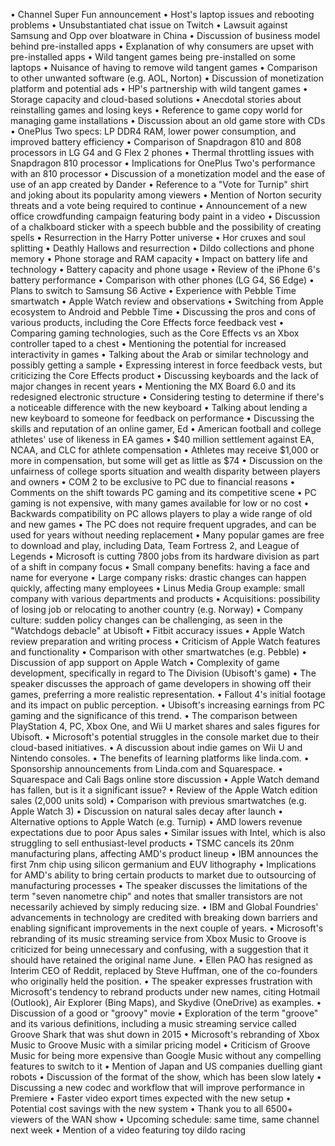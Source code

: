 • Channel Super Fun announcement
• Host's laptop issues and rebooting problems
• Unsubstantiated chat issue on Twitch
• Lawsuit against Samsung and Opp over bloatware in China
• Discussion of business model behind pre-installed apps
• Explanation of why consumers are upset with pre-installed apps
• Wild tangent games being pre-installed on some laptops
• Nuisance of having to remove wild tangent games
• Comparison to other unwanted software (e.g. AOL, Norton)
• Discussion of monetization platform and potential ads
• HP's partnership with wild tangent games
• Storage capacity and cloud-based solutions
• Anecdotal stories about reinstalling games and losing keys
• Reference to game copy world for managing game installations
• Discussion about an old game store with CDs
• OnePlus Two specs: LP DDR4 RAM, lower power consumption, and improved battery efficiency
• Comparison of Snapdragon 810 and 808 processors in LG G4 and G Flex 2 phones
• Thermal throttling issues with Snapdragon 810 processor
• Implications for OnePlus Two's performance with an 810 processor
• Discussion of a monetization model and the ease of use of an app created by Dander
• Reference to a "Vote for Turnip" shirt and joking about its popularity among viewers
• Mention of Norton security threats and a vote being required to continue
• Announcement of a new office crowdfunding campaign featuring body paint in a video
• Discussion of a chalkboard sticker with a speech bubble and the possibility of creating spells
• Resurrection in the Harry Potter universe
• Hor cruxes and soul splitting
• Deathly Hallows and resurrection
• Dildo collections and phone memory
• Phone storage and RAM capacity
• Impact on battery life and technology
• Battery capacity and phone usage
• Review of the iPhone 6's battery performance
• Comparison with other phones (LG G4, S6 Edge)
• Plans to switch to Samsung S6 Active
• Experience with Pebble Time smartwatch
• Apple Watch review and observations
• Switching from Apple ecosystem to Android and Pebble Time
• Discussing the pros and cons of various products, including the Core Effects force feedback vest
• Comparing gaming technologies, such as the Core Effects vs an Xbox controller taped to a chest
• Mentioning the potential for increased interactivity in games
• Talking about the Arab or similar technology and possibly getting a sample
• Expressing interest in force feedback vests, but criticizing the Core Effects product
• Discussing keyboards and the lack of major changes in recent years
• Mentioning the MX Board 6.0 and its redesigned electronic structure
• Considering testing to determine if there's a noticeable difference with the new keyboard
• Talking about lending a new keyboard to someone for feedback on performance
• Discussing the skills and reputation of an online gamer, Ed
• American football and college athletes' use of likeness in EA games
• $40 million settlement against EA, NCAA, and CLC for athlete compensation
• Athletes may receive $1,000 or more in compensation, but some will get as little as $74
• Discussion on the unfairness of college sports situation and wealth disparity between players and owners
• COM 2 to be exclusive to PC due to financial reasons
• Comments on the shift towards PC gaming and its competitive scene
• PC gaming is not expensive, with many games available for low or no cost
• Backwards compatibility on PC allows players to play a wide range of old and new games
• The PC does not require frequent upgrades, and can be used for years without needing replacement
• Many popular games are free to download and play, including Data, Team Fortress 2, and League of Legends
• Microsoft is cutting 7800 jobs from its hardware division as part of a shift in company focus
• Small company benefits: having a face and name for everyone
• Large company risks: drastic changes can happen quickly, affecting many employees
• Linus Media Group example: small company with various departments and products
• Acquisitions: possibility of losing job or relocating to another country (e.g. Norway)
• Company culture: sudden policy changes can be challenging, as seen in the "Watchdogs debacle" at Ubisoft
• Fitbit accuracy issues
• Apple Watch review preparation and writing process
• Criticism of Apple Watch features and functionality
• Comparison with other smartwatches (e.g. Pebble)
• Discussion of app support on Apple Watch
• Complexity of game development, specifically in regard to The Division (Ubisoft's game)
• The speaker discusses the approach of game developers in showing off their games, preferring a more realistic representation.
• Fallout 4's initial footage and its impact on public perception.
• Ubisoft's increasing earnings from PC gaming and the significance of this trend.
• The comparison between PlayStation 4, PC, Xbox One, and Wii U market shares and sales figures for Ubisoft.
• Microsoft's potential struggles in the console market due to their cloud-based initiatives.
• A discussion about indie games on Wii U and Nintendo consoles.
• The benefits of learning platforms like linda.com.
• Sponsorship announcements from Linda.com and Squarespace.
• Squarespace and Cali Bags online store discussion
• Apple Watch demand has fallen, but is it a significant issue?
• Review of the Apple Watch edition sales (2,000 units sold)
• Comparison with previous smartwatches (e.g. Apple Watch 3)
• Discussion on natural sales decay after launch
• Alternative options to Apple Watch (e.g. Turnip)
• AMD lowers revenue expectations due to poor Apus sales
• Similar issues with Intel, which is also struggling to sell enthusiast-level products
• TSMC cancels its 20nm manufacturing plans, affecting AMD's product lineup
• IBM announces the first 7nm chip using silicon germanium and EUV lithography
• Implications for AMD's ability to bring certain products to market due to outsourcing of manufacturing processes
• The speaker discusses the limitations of the term "seven nanometre chip" and notes that smaller transistors are not necessarily achieved by simply reducing size.
• IBM and Global Foundries' advancements in technology are credited with breaking down barriers and enabling significant improvements in the next couple of years.
• Microsoft's rebranding of its music streaming service from Xbox Music to Groove is criticized for being unnecessary and confusing, with a suggestion that it should have retained the original name June.
• Ellen PAO has resigned as Interim CEO of Reddit, replaced by Steve Huffman, one of the co-founders who originally held the position.
• The speaker expresses frustration with Microsoft's tendency to rebrand products under new names, citing Hotmail (Outlook), Air Explorer (Bing Maps), and Skydive (OneDrive) as examples.
• Discussion of a good or "groovy" movie
• Exploration of the term "groove" and its various definitions, including a music streaming service called Groove Shark that was shut down in 2015
• Microsoft's rebranding of Xbox Music to Groove Music with a similar pricing model
• Criticism of Groove Music for being more expensive than Google Music without any compelling features to switch to it
• Mention of Japan and US companies duelling giant robots
• Discussion of the format of the show, which has been slow lately
• Discussing a new codec and workflow that will improve performance in Premiere
• Faster video export times expected with the new setup
• Potential cost savings with the new system
• Thank you to all 6500+ viewers of the WAN show
• Upcoming schedule: same time, same channel next week
• Mention of a video featuring toy dildo racing